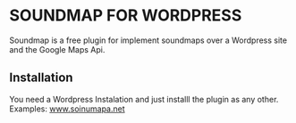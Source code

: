 SOUNDMAP FOR WORDPRESS
=================

Soundmap is a free plugin for implement soundmaps over a Wordpress site and the Google Maps Api.


Installation
-----

You need a Wordpress Instalation and just installl the plugin as any other.
Examples: www.soinumapa.net
